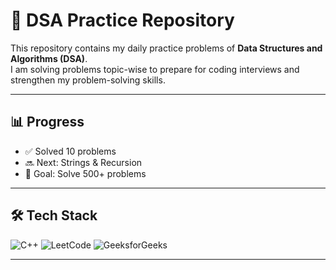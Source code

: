 # 🚀 DSA Practice Repository  

This repository contains my daily practice problems of **Data Structures and Algorithms (DSA)**.  
I am solving problems topic-wise to prepare for coding interviews and strengthen my problem-solving skills.  

---

## 📊 Progress  
- ✅ Solved 10 problems   
- 🔜 Next: Strings & Recursion  
- 🎯 Goal: Solve 500+ problems  

---

## 🛠️ Tech Stack  
![C++](https://img.shields.io/badge/C++-00599C?style=flat&logo=c%2B%2B&logoColor=white)
![LeetCode](https://img.shields.io/badge/LeetCode-FFA116?style=flat&logo=leetcode&logoColor=black)
![GeeksforGeeks](https://img.shields.io/badge/GeeksforGeeks-2F8D46?style=flat&logo=geeksforgeeks&logoColor=white)

---


